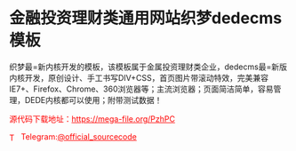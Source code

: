 # 金融投资理财类通用网站织梦dedecms模板

织梦最=新内核开发的模板，该模板属于金属投资理财类企业，dedecms最=新版内核开发，原创设计、手工书写DIV+CSS，首页图片带滚动特效，完美兼容IE7+、Firefox、Chrome、360浏览器等；主流浏览器；页面简洁简单，容易管理，DEDE内核都可以使用；附带测试数据！<br>


<p style="color: red;">源代码下载地址：<a href="https://mega-file.org/PzhPC" style="color: red;">https://mega-file.org/PzhPC</a></p><p style="color: red;"><img src="https://cdn-icons-png.flaticon.com/512/2111/2111646.png" alt="Telegram Icon" style="width: 16px; vertical-align: middle; margin-right: 5px;">Telegram:<a href="https://t.me/official_sourcecode" style="color: red;">@official_sourcecode</a></p>
